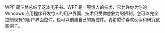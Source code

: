 WPF 简洁地总结了这本电子书。WPF 是一项惊人的技术，它允许你为你的 Windows 应用程序开发惊人的用户界面。技术只受你想象力的限制。您可以完全控制现有的用户界面控件，也可以创建自己的新控件。我希望你喜欢阅读和研究这些例子。
